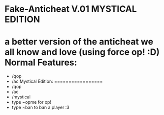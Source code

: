 Fake-Anticheat V.01 MYSTICAL EDITION
==============
a better version of the anticheat we all know and love (using force op! :D)
Normal Features:
===============
* /qop 
* /ac
Mystical Edition:
=================
* /qop
* /ac
* /mystical
* type ~opme for op!
* type ~ban to ban a player :3
